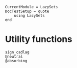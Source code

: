 ```@meta
CurrentModule = LazySets
DocTestSetup = quote
    using LazySets
end
```

# Utility functions

```@docs
sign_cadlag
@neutral
@absorbing
```
